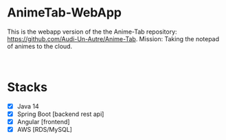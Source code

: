 # AnimeTab-WebApp

This is the webapp version of the the Anime-Tab repository: https://github.com/Audi-Un-Autre/Anime-Tab.
Mission: Taking the notepad of animes to the cloud.

<br />

# Stacks
- [x] Java 14
- [x] Spring Boot    [backend rest api]
- [x] Angular        [frontend]
- [x] AWS            [RDS/MySQL]
